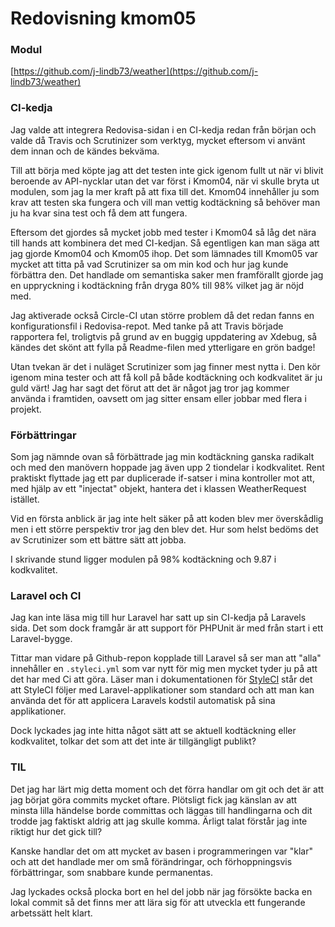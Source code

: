 ---
---
Redovisning kmom05
=========================

### Modul

[https://github.com/j-lindb73/weather](https://github.com/j-lindb73/weather)

### CI-kedja

Jag valde att integrera Redovisa-sidan i en CI-kedja redan från början och valde då Travis och Scrutinizer som verktyg, mycket eftersom vi använt dem innan och de kändes bekväma. 

Till att börja med köpte jag att det testen inte gick igenom fullt ut när vi blivit beroende av API-nycklar utan det var först i Kmom04, när vi skulle bryta ut modulen, som jag la mer kraft på att fixa till det. Kmom04 innehåller ju som krav att testen ska fungera och vill man vettig kodtäckning så behöver man ju ha kvar sina test och få dem att fungera.

Eftersom det gjordes så mycket jobb med tester i Kmom04 så låg det nära till hands att kombinera det med CI-kedjan. Så egentligen kan man säga att jag gjorde Kmom04 och Kmom05 ihop. Det som lämnades till Kmom05 var mycket att titta på vad Scrutinizer sa om min kod och hur jag kunde förbättra den. Det handlade om semantiska saker men framförallt gjorde jag en uppryckning i kodtäckning från dryga 80% till 98% vilket jag är nöjd med.

Jag aktiverade också Circle-CI utan större problem då det redan fanns en konfigurationsfil i Redovisa-repot. Med tanke på att Travis började rapportera fel, troligtvis på grund av en buggig uppdatering av Xdebug, så kändes det skönt att fylla på Readme-filen med ytterligare en grön badge!

Utan tvekan är det i nuläget Scrutinizer som jag finner mest nytta i. Den kör igenom mina tester och att få koll på både kodtäckning och kodkvalitet är ju guld värt! Jag har sagt det förut att det är något jag tror jag kommer använda i framtiden, oavsett om jag sitter ensam eller jobbar med flera i projekt.

### Förbättringar

Som jag nämnde ovan så förbättrade jag min kodtäckning ganska radikalt och med den manövern hoppade jag även upp 2 tiondelar i kodkvalitet. Rent praktiskt flyttade jag ett par duplicerade if-satser i mina kontroller mot att, med hjälp av ett "injectat" objekt, hantera det i klassen WeatherRequest istället.

Vid en första anblick är jag inte helt säker på att koden blev mer överskådlig men i ett större perspektiv tror jag den blev det. Hur som helst bedöms det av Scrutinizer som ett bättre sätt att jobba.

I skrivande stund ligger modulen på 98% kodtäckning och 9.87 i kodkvalitet.

### Laravel och CI

Jag kan inte läsa mig till hur Laravel har satt up sin CI-kedja på Laravels sida. Det som dock framgår är att support för PHPUnit är med från start i ett Laravel-bygge. 

Tittar man vidare på Github-repon kopplade till Laravel så ser man att "alla" innehåller en `.styleci.yml` som var nytt för mig men mycket tyder ju på att det har med Ci att göra. Läser man i dokumentationen för [StyleCI](https://docs.styleci.io/) står det att StyleCI följer med Laravel-applikationer som standard och att man kan använda det för att applicera Laravels kodstil automatisk på sina applikationer. 

Dock lyckades jag inte hitta något sätt att se aktuell kodtäckning eller kodkvalitet, tolkar det som att det inte är tillgängligt publikt?


### TIL

Det jag har lärt mig detta moment och det förra handlar om git och det är att jag börjat göra commits mycket oftare. Plötsligt fick jag känslan av att minsta lilla händelse borde committas och läggas till handlingarna och dit trodde jag faktiskt aldrig att jag skulle komma. Ärligt talat förstår jag inte riktigt hur det gick till?

Kanske handlar det om att mycket av basen i programmeringen var "klar" och att det handlade mer om små förändringar, och förhoppningsvis förbättringar, som snabbare kunde permanentas.

Jag lyckades också plocka bort en hel del jobb när jag försökte backa en lokal commit så det finns mer att lära sig för att utveckla ett fungerande arbetssätt helt klart.

